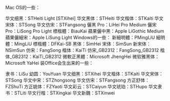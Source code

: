 Mac OS的一些： 

华文细黑：STHeiti Light [STXihei] 
华文黑体：STHeiti 
华文楷体：STKaiti 
华文宋体：STSong 
华文仿宋：STFangsong 
儷黑 Pro：LiHei Pro Medium 
儷宋 Pro：LiSong Pro Light 
標楷體：BiauKai 
蘋果儷中黑：Apple LiGothic Medium 
蘋果儷細宋：Apple LiSung Light 
Windows的一些： 
新細明體：PMingLiU 
細明體：MingLiU 
標楷體：DFKai-SB 
黑体：SimHei 
宋体：SimSun 
新宋体：NSimSun 
仿宋：FangSong 
楷体：KaiTi 
仿宋_GB2312：FangSong_GB2312 
楷体_GB2312：KaiTi_GB2312 
微軟正黑體：Microsoft JhengHei 
微软雅黑体：Microsoft YaHei 
装Office会生出来的一些： 

隶书：LiSu 
幼圆：YouYuan 
华文细黑：STXihei 
华文楷体：STKaiti 
华文宋体：STSong 
华文中宋：STZhongsong 
华文仿宋：STFangsong 
方正舒体：FZShuTi 
方正姚体：FZYaoti 
华文彩云：STCaiyun 
华文琥珀：STHupo 
华文隶书：STLiti 
华文行楷：STXingkai 
华文新魏：STXinwei 
